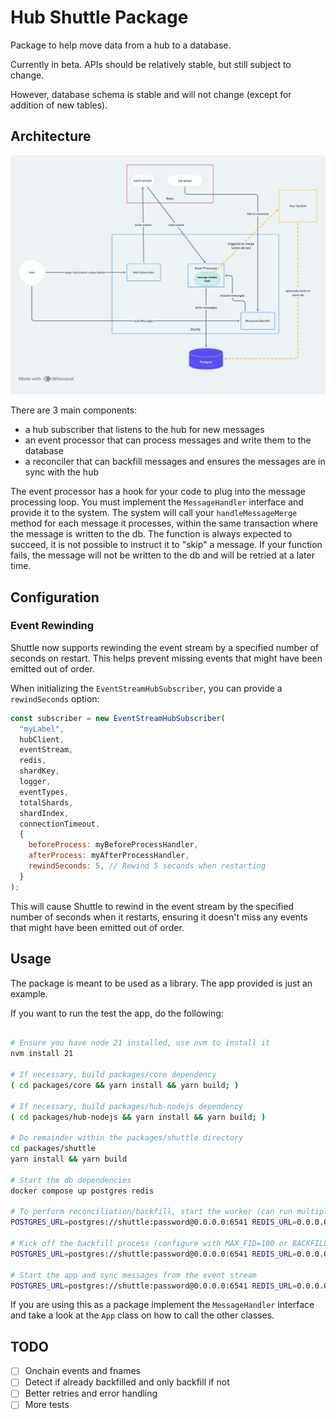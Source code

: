 # Hub Shuttle Package

Package to help move data from a hub to a database.

Currently in beta. APIs should be relatively stable, but still subject to change.

However, database schema is stable and will not change (except for addition of new tables).

## Architecture

![Architecture](./architecture.jpg)

There are 3 main components:
- a hub subscriber that listens to the hub for new messages
- an event processor that can process messages and write them to the database
- a reconciler that can backfill messages and ensures the messages are in sync with the hub

The event processor has a hook for your code to plug into the message processing loop. You must implement the `MessageHandler` interface
and provide it to the system. The system will call your `handleMessageMerge` method for each message it processes, within the same transaction
where the message is written to the db. The function is always expected to succeed, it is not possible to instruct it to "skip"  a message.
If your function fails, the message will not be written to the db and will be retried at a later time.

## Configuration

### Event Rewinding

Shuttle now supports rewinding the event stream by a specified number of seconds on restart. This helps prevent missing events that might have been emitted out of order.

When initializing the `EventStreamHubSubscriber`, you can provide a `rewindSeconds` option:

```javascript
const subscriber = new EventStreamHubSubscriber(
  "myLabel",
  hubClient,
  eventStream,
  redis,
  shardKey,
  logger,
  eventTypes,
  totalShards,
  shardIndex,
  connectionTimeout,
  {
    beforeProcess: myBeforeProcessHandler,
    afterProcess: myAfterProcessHandler,
    rewindSeconds: 5, // Rewind 5 seconds when restarting
  }
);
```

This will cause Shuttle to rewind in the event stream by the specified number of seconds when it restarts, ensuring it doesn't miss any events that might have been emitted out of order.

## Usage
The package is meant to be used as a library. The app provided is just an example.

If you want to run the test the app, do the following:
```bash

# Ensure you have node 21 installed, use nvm to install it
nvm install 21

# If necessary, build packages/core dependency
( cd packages/core && yarn install && yarn build; )

# If necessary, build packages/hub-nodejs dependency
( cd packages/hub-nodejs && yarn install && yarn build; )

# Do remainder within the packages/shuttle directory
cd packages/shuttle
yarn install && yarn build

# Start the db dependencies
docker compose up postgres redis

# To perform reconciliation/backfill, start the worker (can run multiple processes to speed this up)
POSTGRES_URL=postgres://shuttle:password@0.0.0.0:6541 REDIS_URL=0.0.0.0:16379 HUB_HOST=<host>:<port> HUB_SSL=false yarn start worker

# Kick off the backfill process (configure with MAX_FID=100 or BACKFILL_FIDS=1,2,3)
POSTGRES_URL=postgres://shuttle:password@0.0.0.0:6541 REDIS_URL=0.0.0.0:16379 HUB_HOST=<host>:<port> HUB_SSL=false yarn start backfill

# Start the app and sync messages from the event stream
POSTGRES_URL=postgres://shuttle:password@0.0.0.0:6541 REDIS_URL=0.0.0.0:16379 HUB_HOST=<host>:<port> HUB_SSL=false yarn start start
```


If you are using this as a package implement the `MessageHandler` interface and take a look at the `App` class on how to call the other classes.

## TODO
- [ ] Onchain events and fnames
- [ ] Detect if already backfilled and only backfill if not
- [ ] Better retries and error handling
- [ ] More tests

